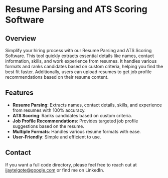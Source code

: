 # Resume Parsing and ATS Scoring Software

## Overview

Simplify your hiring process with our Resume Parsing and ATS Scoring Software. This tool quickly extracts essential details like names, contact information, skills, and work experience from resumes. It handles various formats and ranks candidates based on custom criteria, helping you find the best fit faster. Additionally, users can upload resumes to get job profile recommendations based on their resume content.

## Features

- **Resume Parsing**: Extracts names, contact details, skills, and experience from resumes with 100% accuracy.
- **ATS Scoring**: Ranks candidates based on custom criteria.
- **Job Profile Recommendations**: Provides targeted job profile suggestions based on the resume.
- **Multiple Formats**: Handles various resume formats with ease.
- **User-Friendly**: Simple and efficient to use.



## Contact
If you want a full code directory, please feel free to reach out at ijaytelgote@google.com or find me on LinkedIn.

